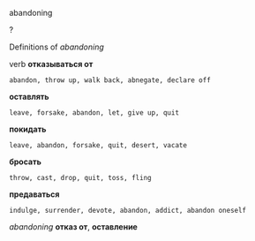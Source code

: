 abandoning

?


Definitions of _abandoning_

verb
**отказываться от**

    abandon, throw up, walk back, abnegate, declare off
**оставлять**

    leave, forsake, abandon, let, give up, quit
**покидать**

    leave, abandon, forsake, quit, desert, vacate
**бросать**

    throw, cast, drop, quit, toss, fling
**предаваться**

    indulge, surrender, devote, abandon, addict, abandon oneself

_abandoning_
**отказ от**, **оставление**